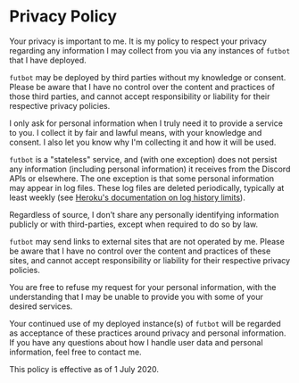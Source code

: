# Privacy Policy

Your privacy is important to me. It is my policy to respect your privacy regarding any information I may collect from you via any instances of `futbot` that I have deployed.

`futbot` may be deployed by third parties without my knowledge or consent. Please be aware that I have no control over the content and practices of those third parties, and cannot accept responsibility or liability for their respective privacy policies.

I only ask for personal information when I truly need it to provide a service to you. I collect it by fair and lawful means, with your knowledge and consent. I also let you know why I'm collecting it and how it will be used.

`futbot` is a "stateless" service, and (with one exception) does not persist any information (including personal information) it receives from the Discord APIs or elsewhere.  The one exception is that some personal information may appear in log files.  These log files are deleted periodically, typically at least weekly (see [Heroku's documentation on log history limits](https://devcenter.heroku.com/articles/logging#log-history-limits)).

Regardless of source, I don’t share any personally identifying information publicly or with third-parties, except when required to do so by law.

`futbot` may send links to external sites that are not operated by me. Please be aware that I have no control over the content and practices of these sites, and cannot accept responsibility or liability for their respective privacy policies.

You are free to refuse my request for your personal information, with the understanding that I may be unable to provide you with some of your desired services.

Your continued use of my deployed instance(s) of `futbot` will be regarded as acceptance of these practices around privacy and personal information. If you have any questions about how I handle user data and personal information, feel free to contact me.

This policy is effective as of 1 July 2020.
